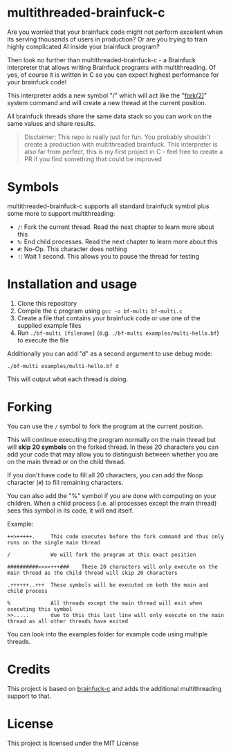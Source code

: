 # multithreaded-brainfuck-c

Are you worried that your brainfuck code might not perform excellent when its serving thousands of users in production? Or are you trying to train highly complicated AI inside your brainfuck program?

Then look no further than multithreaded-brainfuck-c - a Brainfuck interpreter that allows writing Brainfuck programs with multithreading. Of yes, of course it is written in C so you can expect highest performance for your brainfuck code!

This interpreter adds a new symbol "/" which will act like the "[fork(2)](https://man7.org/linux/man-pages/man2/fork.2.html)" system command and will create a new thread at the current position.

All brainfuck threads share the same data stack so you can work on the same values and share results.

> Disclaimer: This repo is really just for fun. You probably shouldn't create a production with multithreaded brainfuck. This interpreter is also far from perfect, this is my first project in C - feel free to create a PR if you find something that could be improved

# Symbols

multithreaded-brainfuck-c supports all standard brainfuck symbol plus some more to support multithreading:

- `/`: Fork the current thread. Read the next chapter to learn more about this
- `%`: End child processes. Read the next chapter to learn more about this
- `#`: No-Op. This character does nothing
- `!`: Wait 1 second. This allows you to pause the thread for testing

# Installation and usage

1. Clone this repository
2. Compile the c program using `gcc -o bf-multi bf-multi.c`
3. Create a file that contains your brainfuck code or use one of the supplied example files
4. Run `./bf-multi [filename]` (e.g. `./bf-multi examples/multi-hello.bf`) to execute the file

Additionally you can add "d" as a second argument to use debug mode:
```
./bf-multi examples/multi-hello.bf d
```
This will output what each thread is doing.

# Forking

You can use the `/` symbol to fork the program at the current position.

This will continue executing the program normally on the main thread but will **skip 20 symbols** on the forked thread. In these 20 characters you can add your code that may allow you to distinguish between whether you are on the main thread or on the child thread.

If you don't have code to fill all 20 characters, you can add the Noop character (`#`) to fill remaining characters.

You can also add the "%" symbol if you are done with computing on your children. When a child process (i.e. all processes except the main thread) sees this symbol in its code, it will end itself. 

Example:
```bf
++>+++++.     This code executes before the fork command and thus only runs on the single main thread

/             We will fork the program at this exact position

##########>>>>+++###    These 20 characters will only execute on the main thread as the child thread will skip 20 characters

.++++++..+++  These symbols will be executed on both the main and child process

%             All threads except the main thread will exit when executing this symbol
>>.....       due to this this last line will only execute on the main thread as all other threads have exited
```

You can look into the examples folder for example code using multiple threads.

# Credits

This project is based on [brainfuck-c](https://github.com/kgabis/brainfuck-c) and adds the additional multithreading support to that.

# License

This project is licensed under the MIT License